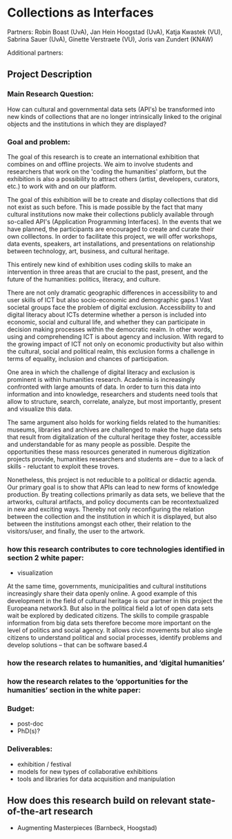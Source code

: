 # Collections as Interfaces

Partners: Robin Boast (UvA), Jan Hein Hoogstad (UvA), Katja Kwastek
(VU), Sabrina Sauer (UvA), Ginette Verstraete (VU), Joris van Zundert
(KNAW) 

Additional partners:

## Project Description

### Main Research Question:

How can cultural and governmental data sets (API's) be transformed into
new kinds of collections that are no longer intrinsically linked to the
original objects and the institutions in which they are displayed?

### Goal and problem:

The goal of this research is to create an international exhibition
that combines on and offline projects. We aim to involve students and
researchers that work on the 'coding the humanities' platform, but the
exhibition is also a possibility to attract others (artist, developers,
curators, etc.) to work with and on our platform.

The goal of this exhibition will be to create and display collections
that did not exist as such before. This is made possible by the fact
that many cultural institutions now make their collections publicly
available through so-called API's (Application Programming Interfaces).
In the events that we have planned, the participants are encouraged
to create and curate their own colllectons. In order to facilitate
this project, we will offer workshops, data events, speakers, art
installations, and presentations on relationship between technology,
art, business, and cultural heritage.

This entirely new kind of exhibition uses coding skills to make an
intervention in three areas that are crucial to the past, present, and
the future of the humanities: politics, literacy, and culture.

There are not only dramatic geographic differences in accessibility
to and user skills of ICT but also socio-economic and demographic
gaps.1 Vast societal groups face the problem of digital exclusion.
Accessibility to and digital literacy about ICTs determine whether a
person is included into economic, social and cultural life, and whether
they can participate in decision making processes within the democratic
realm. In other words, using and comprehending ICT is about agency and
inclusion. With regard to the growing impact of ICT not only on economic
productivity but also within the cultural, social and political realm,
this exclusion forms a challenge in terms of equality, inclusion and
chances of participation.

One area in which the challenge of digital literacy and exclusion is
prominent is within humanities research. Academia is increasingly
confronted with large amounts of data. In order to turn this data
into information and into knowledge, researchers and students need
tools that allow to structure, search, correlate, analyze, but most
importantly, present and visualize this data. 

The same argument also holds for working fields related to the humanities:
museums, libraries and archives are challenged to make the huge data
sets that result from digitalization of the cultural heritage they
foster, accessible and understandable for as many people as possible.
Despite the opportunities these mass resources generated in numerous
digitization projects provide, humanities researchers and students are
– due to a lack of skills - reluctant to exploit these troves.

Nonetheless, this project is not reducible to a political or didactic agenda.
Our primary goal is to show that APIs can lead to new forms of knowledge
production. By treating collections primarily as data sets, we believe that
the artworks, cultural artifacts, and policy documents can be recontextualized
in new and exciting ways. Thereby not only reconfiguring the relation between
the collection and the institution in which it is displayed, but also between 
the institutions amongst each other, their relation to the visitors/user, and 
finally, the user to the artwork.

### how this research contributes to core technologies identified in section 2 white paper:

- visualization

At the same time, governments, municipalities and cultural institutions
increasingly share their data openly online. A good example of this
development in the field of cultural heritage is our partner in this
project the Europeana network3. But also in the political field a lot
of open data sets wait be explored by dedicated citizens. The skills
to compile graspable information from big data sets therefore become
more important on the level of politics and social agency. It allows
civic movements but also single citizens to understand political and
social processes, identify problems and develop solutions – that can
be software based.4

### how the research relates to humanities, and ‘digital humanities’

### how the research relates to the ‘opportunities for the humanities’ section in the white paper:

### Budget:

- post-doc 
- PhD(s)?

### Deliverables:
 - exhibition / festival
 - models for new types of collaborative exhibitions
 - tools and libraries for data acquisition and manipulation

## How does this research build on relevant state-of-the-art research

- Augmenting Masterpieces (Barnbeck, Hoogstad)
